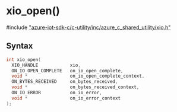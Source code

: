 # xio_open()

\#include ["azure-iot-sdk-c/c-utility/inc/azure_c_shared_utility/xio.h"](../iot-c-ref-xio-h.md)  

## Syntax

```C
int xio_open(
  XIO_HANDLE           	xio,
  ON_IO_OPEN_COMPLETE  	on_io_open_complete,
  void *               	on_io_open_complete_context,
  ON_BYTES_RECEIVED    	on_bytes_received,
  void *               	on_bytes_received_context,
  ON_IO_ERROR          	on_io_error,
  void *               	on_io_error_context
);

```

